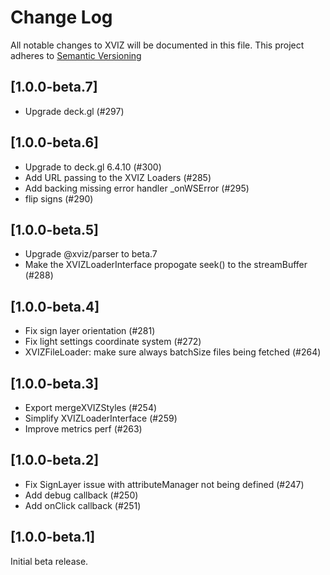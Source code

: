 # Change Log

All notable changes to XVIZ will be documented in this file. This project adheres to
[Semantic Versioning](http://semver.org/spec/v2.0.0.html)

## [1.0.0-beta.7]

- Upgrade deck.gl (#297)

## [1.0.0-beta.6]

- Upgrade to deck.gl 6.4.10 (#300)
- Add URL passing to the XVIZ Loaders (#285)
- Add backing missing error handler _onWSError (#295)
- flip signs (#290)

## [1.0.0-beta.5]

- Upgrade @xviz/parser to beta.7
- Make the XVIZLoaderInterface propogate seek() to the streamBuffer (#288)

## [1.0.0-beta.4]

- Fix sign layer orientation (#281)
- Fix light settings coordinate system (#272)
- XVIZFileLoader: make sure always batchSize files being fetched (#264)

## [1.0.0-beta.3]

- Export mergeXVIZStyles (#254)
- Simplify XVIZLoaderInterface (#259)
- Improve metrics perf (#263)

## [1.0.0-beta.2]

- Fix SignLayer issue with attributeManager not being defined (#247)
- Add debug callback (#250)
- Add onClick callback (#251)

## [1.0.0-beta.1]

Initial beta release.

